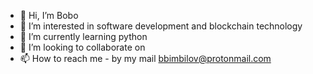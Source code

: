 - 👋 Hi, I’m Bobo
- 👀 I’m interested in software development and blockchain technology
- 🌱 I’m currently learning python
- 💞️ I’m looking to collaborate on 
- 📫 How to reach me - by my mail bbimbilov@protonmail.com

<!---
b0b091/b0b091 is a ✨ special ✨ repository because its `README.md` (this file) appears on your GitHub profile.
You can click the Preview link to take a look at your changes.
--->
